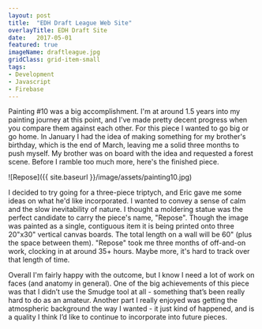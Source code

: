 ```yaml
---
layout: post
title:  "EDH Draft League Web Site"
overlayTitle: EDH Draft Site
date:   2017-05-01
featured: true
imageName: draftleague.jpg
gridClass: grid-item-small
tags:
- Development
- Javascript
- Firebase
---
```


<span class="dropcap">P</span>ainting #10 was a big accomplishment. I'm at around 1.5 years into my painting journey at this point, and I've made pretty decent progress when you compare them against each other. For this piece I wanted to go big or go home. In January I had the idea of making something for my brother's birthday, which is the end of March, leaving me a solid three months to push myself. My brother was on board with the idea and requested a forest scene. Before I ramble too much more, here's the finished piece.

![Repose]({{ site.baseurl }}/image/assets/painting10.jpg)

I decided to try going for a three-piece triptych, and Eric gave me some ideas on what he'd like incorporated. I wanted to convey a sense of calm and the slow inevitability of nature. I thought a moldering statue was the perfect candidate to carry the piece's name, "Repose". Though the image was painted as a single, contiguous item it is being printed onto three 20"x30" vertical canvas boards. The total length on a wall will be 60" (plus the space between them). "Repose" took me three months of off-and-on work, clocking in at around 35+ hours. Maybe more, it's hard to track over that length of time. 

Overall I'm fairly happy with the outcome, but I know I need a lot of work on faces (and anatomy in general). One of the big achievements of this piece was that I didn’t use the Smudge tool at all - something that’s been really hard to do as an amateur. Another part I really enjoyed was getting the atmospheric background the way I wanted - it just kind of happened, and is a quality I think I’d like to continue to incorporate into future pieces.